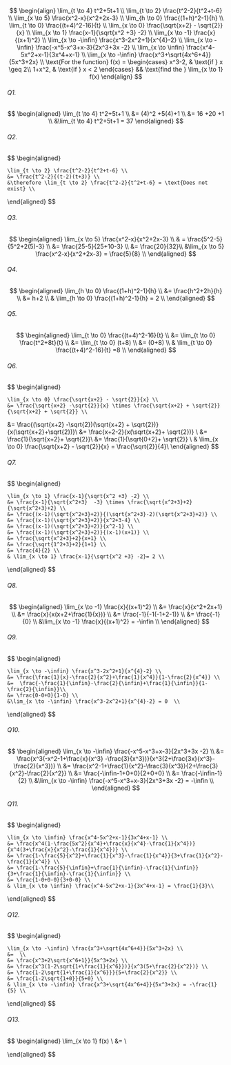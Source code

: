 $$
\begin{align}
    \lim_{t \to 4} t^2+5t+1 \\
    \lim_{t \to 2} \frac{t^2-2}{t^2+t-6} \\
    \lim_{x \to 5} \frac{x^2-x}{x^2+2x-3} \\
    \lim_{h \to 0} \frac{(1+h)^2-1}{h} \\
    \lim_{t \to 0} \frac{(t+4)^2-16}{t} \\
    \lim_{x \to 0} \frac{\sqrt{x+2} - \sqrt{2}}{x} \\
    \lim_{x \to 1} \frac{x-1}{\sqrt{x^2 +3} -2} \\
    \lim_{x \to -1} \frac{x}{(x+1)^2} \\
    \lim_{x \to -\infin} \frac{x^3-2x^2+1}{x^{4}-2} \\
    \lim_{x \to -\infin} \frac{-x^5-x^3+x-3}{2x^3+3x -2} \\
    \lim_{x \to \infin} \frac{x^4-5x^2+x-1}{3x^4+x-1} \\
    \lim_{x \to -\infin} \frac{x^3+\sqrt{4x^6+4}}{5x^3+2x} \\
    \text{For the function} f(x) =
    \begin{cases}
    x^3-2, & \text{if } x \geq 2\\
    1+x^2, & \text{if } x < 2
    \end{cases} && \text{find the } \lim_{x \to 1} f(x)
\end{align}
$$

###### Q1.

$$
\begin{aligned}
    \lim_{t \to 4} t^2+5t+1 \\
    &= (4)^2 +5(4)+1 \\
    &= 16 +20 +1 \\
    &\lim_{t \to 4} t^2+5t+1 = 37
\end{aligned}
$$

###### Q2.

$$
\begin{aligned}

    \lim_{t \to 2} \frac{t^2-2}{t^2+t-6} \\
    &= \frac{t^2-2}{(t-2)(t+3)} \\
    &\therefore \lim_{t \to 2} \frac{t^2-2}{t^2+t-6} = \text{Does not exist} \\


\end{aligned}
$$

###### Q3.

$$
\begin{aligned}
    \lim_{x \to 5} \frac{x^2-x}{x^2+2x-3} \\
    & = \frac{5^2-5}{5^2+2(5)-3} \\
    &= \frac{25-5}{25+10-3} \\
    &= \frac{20}{32}\\
    &\lim_{x \to 5} \frac{x^2-x}{x^2+2x-3}  = \frac{5}{8} \\
\end{aligned}
$$

###### Q4.

$$
\begin{aligned}
    \lim_{h \to 0} \frac{(1+h)^2-1}{h} \\
    &= \frac{h^2+2h}{h} \\
    &= h+2 \\
    & \lim_{h \to 0} \frac{(1+h)^2-1}{h} = 2 \\
\end{aligned}
$$

###### Q5.

$$
\begin{aligned}
    \lim_{t \to 0} \frac{(t+4)^2-16}{t} \\
    &= \lim_{t \to 0} \frac{t^2+8t}{t} \\
    &= \lim_{t \to 0} (t+8) \\
    &= (0+8) \\
    & \lim_{t \to 0} \frac{(t+4)^2-16}{t} =8 \\
\end{aligned}
$$

###### Q6.

$$
\begin{aligned}

    \lim_{x \to 0} \frac{\sqrt{x+2} - \sqrt{2}}{x} \\
    &= \frac{\sqrt{x+2} -\sqrt{2}}{x} \times \frac{\sqrt{x+2} + \sqrt{2}}{\sqrt{x+2} + \sqrt{2}} \\
&=  \frac{(\sqrt{x+2} -\sqrt{2})(\sqrt{x+2} + \sqrt{2})}{x(\sqrt{x+2}+\sqrt{2})}\\
&= \frac{x+2-2}{x(\sqrt{x+2}+ \sqrt{2})} \\
&= \frac{1}{\sqrt{x+2}+ \sqrt{2}}\\
&= \frac{1}{\sqrt{0+2}+ \sqrt{2}} \\
& \lim_{x \to 0} \frac{\sqrt{x+2} - \sqrt{2}}{x} = \frac{\sqrt{2}}{4}\\
\end{aligned}
$$

###### Q7.

$$
\begin{aligned}

    \lim_{x \to 1} \frac{x-1}{\sqrt{x^2 +3} -2} \\
    &= \frac{x-1}{\sqrt{x^2+3}  -3} \times \frac{\sqrt{x^2+3}+2}{\sqrt{x^2+3}+2} \\
    &= \frac{(x-1)(\sqrt{x^2+3}+2)}{(\sqrt{x^2+3}-2)(\sqrt{x^2+3}+2)} \\
    &= \frac{(x-1)(\sqrt{x^2+3}+2)}{x^2+3-4} \\
    &= \frac{(x-1)(\sqrt{x^2+3}+2)}{x^2-1} \\
    &= \frac{(x-1)(\sqrt{x^2+3}+2)}{(x-1)(x+1)} \\
    &= \frac{\sqrt{x^2+3}+2}{x+1} \\
    &= \frac{\sqrt{1^2+3}+2}{1+1} \\
    &= \frac{4}{2} \\
    & \lim_{x \to 1} \frac{x-1}{\sqrt{x^2 +3} -2}= 2 \\
\end{aligned}
$$

###### Q8.

$$
\begin{aligned}
    \lim_{x \to -1} \frac{x}{(x+1)^2} \\
    &= \frac{x}{x^2+2x+1} \\
    &= \frac{x}{x(x+2+\frac{1}{x})} \\
    &= \frac{-1}{-1(-1+2-1)} \\
    &= \frac{-1}{0} \\
    &\lim_{x \to -1} \frac{x}{(x+1)^2} = -\infin  \\
\end{aligned}
$$

###### Q9.

$$
\begin{aligned}

    \lim_{x \to -\infin} \frac{x^3-2x^2+1}{x^{4}-2} \\
    &= \frac{\frac{1}{x}-\frac{2}{x^2}+\frac{1}{x^4}}{1-\frac{2}{x^4}} \\
    &=  \frac{-\frac{1}{\infin}-\frac{2}{\infin}+\frac{1}{\infin}}{1-\frac{2}{\infin}}\\
    &= \frac{0-0+0}{1-0} \\
    &\lim_{x \to -\infin} \frac{x^3-2x^2+1}{x^{4}-2} = 0  \\
\end{aligned}
$$

###### Q10.

$$
\begin{aligned}
    \lim_{x \to -\infin} \frac{-x^5-x^3+x-3}{2x^3+3x -2} \\
    &= \frac{x^3(-x^2-1+\frac{x}{x^3} -\frac{3}{x^3})}{x^3(2+\frac{3x}{x^3}-\frac{2}{x^3})} \\
    &= \frac{x^2-1+\frac{1}{x^2}-\frac{3}{x^3}}{2+\frac{3}{x^2}-\frac{2}{x^2}} \\
    &= \frac{-\infin-1+0+0}{2+0+0} \\
    &= \frac{-\infin-1}{2} \\
    &\lim_{x \to -\infin} \frac{-x^5-x^3+x-3}{2x^3+3x -2} = -\infin  \\
\end{aligned}
$$

###### Q11.

$$
\begin{aligned}

    \lim_{x \to \infin} \frac{x^4-5x^2+x-1}{3x^4+x-1} \\
    &= \frac{x^4(1-\frac{5x^2}{x^4}+\frac{x}{x^4}-\frac{1}{x^4})}{x^4(3+\frac{x}{x^2}-\frac{1}{x^4})} \\
    &= \frac{1-\frac{5}{x^2}+\frac{1}{x^3}-\frac{1}{x^4}}{3+\frac{1}{x^2}-\frac{1}{x^4}} \\
    &= \frac{1-\frac{5}{\infin}+\frac{1}{\infin}-\frac{1}{\infin}}{3+\frac{1}{\infin}-\frac{1}{\infin}} \\
    &= \frac{1-0+0-0}{3+0-0} \\
    & \lim_{x \to \infin} \frac{x^4-5x^2+x-1}{3x^4+x-1} = \frac{1}{3}\\
\end{aligned}
$$

###### Q12.

$$
\begin{aligned}

    \lim_{x \to -\infin} \frac{x^3+\sqrt{4x^6+4}}{5x^3+2x} \\
    &=  \\
    &= \frac{x^3+2\sqrt{x^6+1}}{5x^3+2x} \\
    &= \frac{x^3(1-2\sqrt{1+\frac{1}{x^6}})}{x^3(5+\frac{2}{x^2})} \\
    &= \frac{1-2\sqrt{1+\frac{1}{x^6}}}{5+\frac{2}{x^2}} \\
    &= \frac{1-2\sqrt{1+0}}{5+0} \\
    & \lim_{x \to -\infin} \frac{x^3+\sqrt{4x^6+4}}{5x^3+2x} = -\frac{1}{5} \\
\end{aligned}
$$

###### Q13.

$$
\begin{aligned}
    \lim_{x \to 1} f(x) \\
    &=  \\


\end{aligned}
$$
